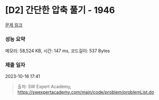 # [D2] 간단한 압축 풀기 - 1946 

[문제 링크](https://swexpertacademy.com/main/code/problem/problemDetail.do?contestProbId=AV5PmkDKAOMDFAUq) 

### 성능 요약

메모리: 58,524 KB, 시간: 147 ms, 코드길이: 537 Bytes

### 제출 일자

2023-10-16 17:41



> 출처: SW Expert Academy, https://swexpertacademy.com/main/code/problem/problemList.do